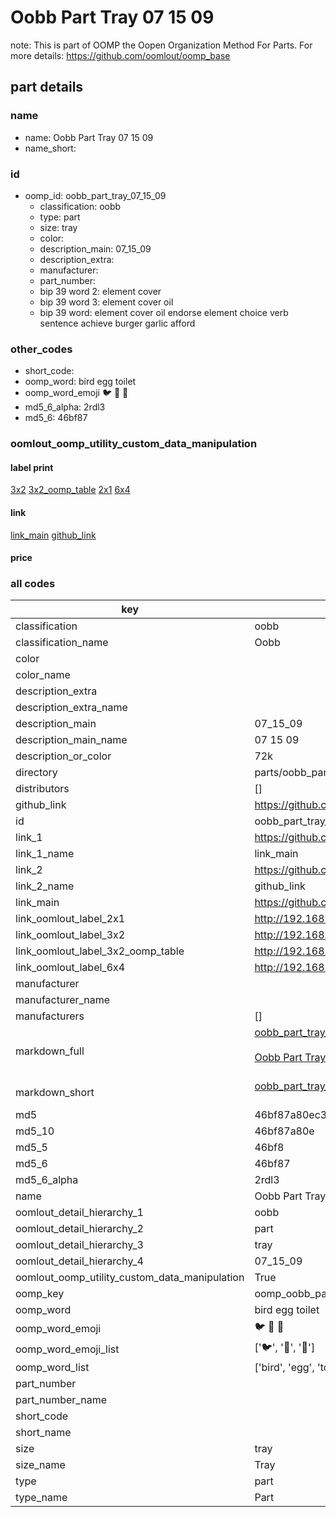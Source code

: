# Oobb Part Tray 07 15 09  

note: This is part of OOMP the Oopen Organization Method For Parts. For more details: https://github.com/oomlout/oomp_base

##  part details





### name
* name: Oobb Part Tray 07 15 09
* name_short: 
### id
* oomp_id: oobb_part_tray_07_15_09
  * classification: oobb
  * type: part
  * size: tray
  * color: 
  * description_main: 07_15_09
  * description_extra: 
  * manufacturer: 
  * part_number: 
  * bip 39 word 2: element cover
  * bip 39 word 3: element cover oil
  * bip 39 word: element cover oil endorse element choice verb sentence achieve burger garlic afford

### other_codes
* short_code: 
* oomp_word: bird egg toilet
* oomp_word_emoji :bird: :egg: :toilet:
* md5_6_alpha: 2rdl3
* md5_6: 46bf87






### oomlout_oomp_utility_custom_data_manipulation
#### label print
[3x2](http://192.168.1.245:1112/?label=oomp%202rdl3)
[3x2_oomp_table](http://192.168.1.107:1112/?label=oomp%202rdl3)
[2x1](http://192.168.1.242:1112/?label=oomp%202rdl3)
[6x4](http://192.168.1.55:1112/?label=oomp%202rdl3)    

#### link

[link_main](https://github.com/oomlout/oomlout_oomp_current_version_messy/tree/main/parts/oobb_part_tray_07_15_09) [github_link](https://github.com/oomlout/oomlout_oomp_part_src/tree/main/parts/oobb_part_tray_07_15_09)                             

#### price







### all codes 
| key | value |  
| --- | --- |  
| classification | oobb |  
| classification_name | Oobb |  
| color |  |  
| color_name |  |  
| description_extra |  |  
| description_extra_name |  |  
| description_main | 07_15_09 |  
| description_main_name | 07 15 09 |  
| description_or_color | 72k |  
| directory | parts/oobb_part_tray_07_15_09 |  
| distributors | [] |  
| github_link | https://github.com/oomlout/oomlout_oomp_part_src/tree/main/parts/oobb_part_tray_07_15_09 |  
| id | oobb_part_tray_07_15_09 |  
| link_1 | https://github.com/oomlout/oomlout_oomp_current_version_messy/tree/main/parts/oobb_part_tray_07_15_09 |  
| link_1_name | link_main |  
| link_2 | https://github.com/oomlout/oomlout_oomp_part_src/tree/main/parts/oobb_part_tray_07_15_09 |  
| link_2_name | github_link |  
| link_main | https://github.com/oomlout/oomlout_oomp_current_version_messy/tree/main/parts/oobb_part_tray_07_15_09 |  
| link_oomlout_label_2x1 | http://192.168.1.242:1112/?label=oomp%202rdl3 |  
| link_oomlout_label_3x2 | http://192.168.1.245:1112/?label=oomp%202rdl3 |  
| link_oomlout_label_3x2_oomp_table | http://192.168.1.107:1112/?label=oomp%202rdl3 |  
| link_oomlout_label_6x4 | http://192.168.1.55:1112/?label=oomp%202rdl3 |  
| manufacturer |  |  
| manufacturer_name |  |  
| manufacturers | [] |  
| markdown_full | [oobb_part_tray_07_15_09](https://github.com/oomlout/oomlout_oomp_current_version_messy/tree/main/parts/oobb_part_tray_07_15_09)<br>[](https://github.com/oomlout/oomlout_oomp_current_version_messy/tree/main/parts/oobb_part_tray_07_15_09)<br>[Oobb Part Tray 07 15 09](https://github.com/oomlout/oomlout_oomp_current_version_messy/tree/main/parts/oobb_part_tray_07_15_09)<br><br> |  
| markdown_short | [oobb_part_tray_07_15_09](https://github.com/oomlout/oomlout_oomp_current_version_messy/tree/main/parts/oobb_part_tray_07_15_09)<br><br> |  
| md5 | 46bf87a80ec3fe50a0a3d49d338c623d |  
| md5_10 | 46bf87a80e |  
| md5_5 | 46bf8 |  
| md5_6 | 46bf87 |  
| md5_6_alpha | 2rdl3 |  
| name | Oobb Part Tray 07 15 09 |  
| oomlout_detail_hierarchy_1 | oobb |  
| oomlout_detail_hierarchy_2 | part |  
| oomlout_detail_hierarchy_3 | tray |  
| oomlout_detail_hierarchy_4 | 07_15_09 |  
| oomlout_oomp_utility_custom_data_manipulation | True |  
| oomp_key | oomp_oobb_part_tray_07_15_09 |  
| oomp_word | bird egg toilet |  
| oomp_word_emoji | :bird: :egg: :toilet: |  
| oomp_word_emoji_list | [':bird:', ':egg:', ':toilet:'] |  
| oomp_word_list | ['bird', 'egg', 'toilet'] |  
| part_number |  |  
| part_number_name |  |  
| short_code |  |  
| short_name |  |  
| size | tray |  
| size_name | Tray |  
| type | part |  
| type_name | Part |  
